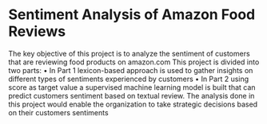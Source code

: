 # Sentiment Analysis of Amazon Food Reviews
The key objective of this project is to analyze the sentiment of customers that are reviewing food products on amazon.com
This project is divided into two parts:
•	In Part 1 lexicon-based approach is used to gather insights on different types of sentiments experienced by customers
•	In Part 2 using score as target value a supervised machine learning model is built that can predict customers sentiment based on textual review.
The analysis done in this project would enable the organization to take strategic decisions based on their customers sentiments
